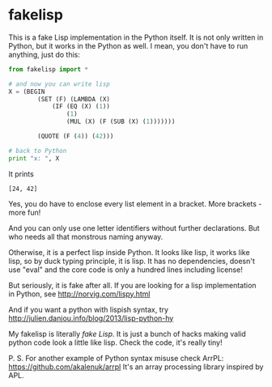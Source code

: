 fakelisp
========

This is a fake Lisp implementation in the Python itself. It is not only written in Python, but it works in the Python as well. I mean, you don't have to run anything, just do this:
```python
from fakelisp import *

# and now you can write lisp
X = (BEGIN
		(SET (F) (LAMBDA (X)
			(IF (EQ (X) (1))
				(1)
				(MUL (X) (F (SUB (X) (1)))))))

		(QUOTE (F (4)) (42)))

# back to Python
print "x: ", X
```

It prints

    [24, 42]
    
Yes, you do have to enclose every list element in a bracket. More brackets - more fun!

And you can only use one letter identifiers without further declarations. But who needs all that monstrous naming anyway.

Otherwise, it is a perfect lisp inside Python. It looks like lisp, it works like lisp, so by duck typing principle, it is lisp. It has no dependencies, doesn't use "eval" and the core code is only a hundred lines including license!

But seriously, it is fake after all. If you are looking for a lisp implementation in Python, see http://norvig.com/lispy.html

And if you want a python with lispish syntax, try http://julien.danjou.info/blog/2013/lisp-python-hy

My fakelisp is literally _fake Lisp_. It is just a bunch of hacks making valid python code look a little like lisp. Check the code, it's really tiny!


P. S. For another example of Python syntax misuse check ArrPL: https://github.com/akalenuk/arrpl It's an array processing library inspired by APL.
